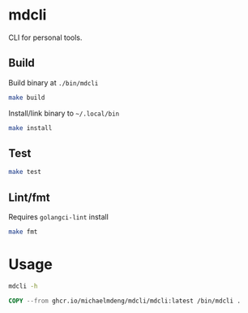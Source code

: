 # mdcli

CLI for personal tools.

## Build

Build binary at `./bin/mdcli`

```bash
make build
```

Install/link binary to `~/.local/bin`

```bash
make install
```

## Test

```bash
make test
```

## Lint/fmt

Requires `golangci-lint` install

```bash
make fmt
```

# Usage

```bash
mdcli -h
```

```dockerfile
COPY --from ghcr.io/michaelmdeng/mdcli/mdcli:latest /bin/mdcli .
```
